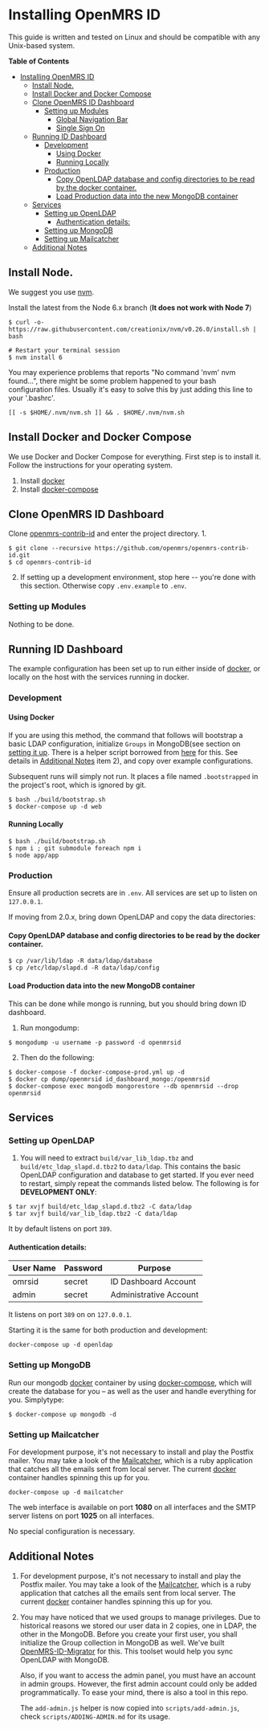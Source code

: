 Installing OpenMRS ID
=====

This guide is written and tested on Linux and should be compatible with any Unix-based system.

<!-- markdown-toc start - Don't edit this section. Run M-x markdown-toc-generate-toc again -->
**Table of Contents**

- [Installing OpenMRS ID](#installing-openmrs-id)
    - [Install Node.](#install-node)
    - [Install Docker and Docker Compose](#install-docker-and-docker-compose)
    - [Clone OpenMRS ID Dashboard](#clone-openmrs-id-dashboard)
        - [Setting up Modules](#setting-up-modules)
            - [Global Navigation Bar](#global-navigation-bar)
            - [Single Sign On](#single-sign-on)
    - [Running ID Dashboard](#running-id-dashboard)
        - [Development](#development)
            - [Using Docker](#using-docker)
            - [Running Locally](#running-locally)
        - [Production](#production)
            - [Copy OpenLDAP database and config directories to be read by the docker container.](#copy-openldap-database-and-config-directories-to-be-read-by-the-docker-container)
            - [Load Production data into the new MongoDB container](#load-production-data-into-the-new-mongodb-container)
    - [Services](#services)
        - [Setting up OpenLDAP](#setting-up-openldap)
            - [Authentication details:](#authentication-details)
        - [Setting up MongoDB](#setting-up-mongodb)
        - [Setting up Mailcatcher](#setting-up-mailcatcher)
    - [Additional Notes](#additional-notes)

<!-- markdown-toc end -->


## Install Node.

We suggest you use [nvm][1].

Install the latest from the Node 6.x branch (**It does not work with Node 7**)

``` shell
$ curl -o- https://raw.githubusercontent.com/creationix/nvm/v0.26.0/install.sh | bash

# Restart your terminal session
$ nvm install 6
```

You may experience problems that reports "No command 'nvm' nvm found...", there might be some problem happened to your bash configuration files. Usually it's easy to solve this by just adding this line to your '.bashrc'.

``` shell
[[ -s $HOME/.nvm/nvm.sh ]] && . $HOME/.nvm/nvm.sh
```

## Install Docker and Docker Compose

We use Docker and Docker Compose for everything. First step is to install it. Follow the instructions
for your operating system.

1. Install [docker][]
2. Install [docker-compose][]

## Clone OpenMRS ID Dashboard

Clone [openmrs-contrib-id][2] and enter the project directory.
1.

``` shell
$ git clone --recursive https://github.com/openmrs/openmrs-contrib-id.git
$ cd openmrs-contrib-id
```
2. If setting up a development environment, stop here -- you're done with this section. Otherwise copy `.env.example` to `.env`.


### Setting up Modules

Nothing to be done.

## Running ID Dashboard

The example configuration has been set up to run either inside of [docker][], or locally on the host with the services running in docker.

### Development

#### Using Docker

If you are using this method, the command that follows will bootstrap a basic LDAP configuration, initialize `Groups` in MongoDB(see section on [setting it up](#setting-up-mongodb).  There is a helper script borrowed from [here][6] for this. See details in [Additional Notes](#additional-notes) item 2), and copy over example configurations.

Subsequent runs will simply not run. It places a file named `.bootstrapped` in the project's root, which is ignored by git.

``` shell
$ bash ./build/bootstrap.sh
$ docker-compose up -d web
```

#### Running Locally

``` shell
$ bash ./build/bootstrap.sh
$ npm i ; git submodule foreach npm i
$ node app/app
```


### Production

Ensure all production secrets are in `.env`. All services are set up to listen on `127.0.0.1`.

If moving from 2.0.x, bring down OpenLDAP and copy the data directories:

#### Copy OpenLDAP database and config directories to be read by the docker container.
``` shell
$ cp /var/lib/ldap -R data/ldap/database
$ cp /etc/ldap/slapd.d -R data/ldap/config
```

#### Load Production data into the new MongoDB container

This can be done while mongo is running, but you should bring down ID dashboard.

1. Run mongodump:

``` shell
$ mongodump -u username -p password -d openmrsid
```
2. Then do the following:

``` shell
$ docker-compose -f docker-compose-prod.yml up -d
$ docker cp dump/openmrsid id_dashboard_mongo:/openmrsid
$ docker-compose exec mongodb mongorestore --db openmrsid --drop openmrsid
```

## Services
### Setting up OpenLDAP

1. You will need to extract `build/var_lib_ldap.tbz` and `build/etc_ldap_slapd.d.tbz2` to `data/ldap`. This contains the basic
   OpenLDAP configuration and database to get started. If you ever need to restart, simply repeat the commands listed below.
The following is for **DEVELOPMENT ONLY**:

``` shell
$ tar xvjf build/etc_ldap_slapd.d.tbz2 -C data/ldap
$ tar xvjf build/var_lib_ldap.tbz2 -C data/ldap
```
It by  default listens on port `389`.

#### Authentication details:

| User Name | Password | Purpose                |
|-----------|----------|------------------------|
| omrsid    | secret   | ID Dashboard Account   |
| admin     | secret   | Administrative Account |


It listens on port `389` on on `127.0.0.1`.

Starting it is the same for both production and development:

``` shell
docker-compose up -d openldap
```
### Setting up MongoDB

Run our mongodb [docker][] container by using [docker-compose][], which will create the database for you – as well as the user and handle everything for you. Simplytype:

``` shell
$ docker-compose up mongodb -d
```
### Setting up Mailcatcher

For development purpose, it's not necessary to install and play the Postfix mailer. You may take a look of the [Mailcatcher][5], which is a ruby application that catches all the emails sent from local server. The current [docker][] container handles spinning this up for you.

``` shell
docker-compose up -d mailcatcher
```
The web interface is available on port **1080** on all interfaces and the SMTP server listens on port **1025** on all interfaces.

No special configuration is necessary.

## Additional Notes

1. For development purpose, it's not necessary to install and play the Postfix mailer. You may take a look of the [Mailcatcher][5], which is a ruby application that catches all the emails sent from local server. The current [docker][] container handles spinning this up for you.

2. You may have noticed that we used groups to manage privileges. Due to historical reasons we stored our user data in 2 copies, one in LDAP, the other in the MongoDB. Before you create your first user, you shall initialize the Group collection in MongoDB as well. We've built [OpenMRS-ID-Migrator][6] for this. This toolset would help you sync OpenLDAP with MongoDB.

    Also, if you want to access the admin panel, you must have an account in admin groups. However, the first admin account could only be added programmatically. To ease your mind, there is also a tool in this repo.

    The `add-admin.js` helper is now copied into `scripts/add-admin.js`, check `scripts/ADDING-ADMIN.md` for its usage.

[1]: https://github.com/creationix/nvm
[2]: https://github.com/openmrs/openmrs-contrib-id
[5]: http://mailcatcher.me/
[6]: https://github.com/Plypy/OpenMRS-ID-Migrator
[docker]:https://docs.docker.com/engine/installation/
[docker-compose]: https://docs.docker.com/compose/install/
